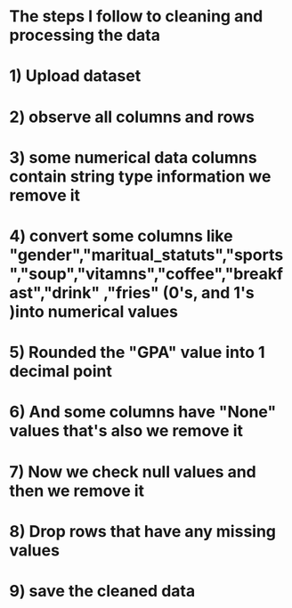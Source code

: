 # The steps I follow to cleaning and processing the data
# 1) Upload dataset
# 2) observe all columns and rows
# 3) some numerical data columns contain string type information we remove it
# 4) convert some columns like "gender","maritual_statuts","sports","soup","vitamns","coffee","breakfast","drink" ,"fries" (0's, and 1's )into numerical values
# 5) Rounded the "GPA" value into 1 decimal point
# 6) And some columns have "None" values that's also we remove it
# 7) Now we check null values and then we remove it
# 8) Drop rows that have any missing values
# 9) save the cleaned data
